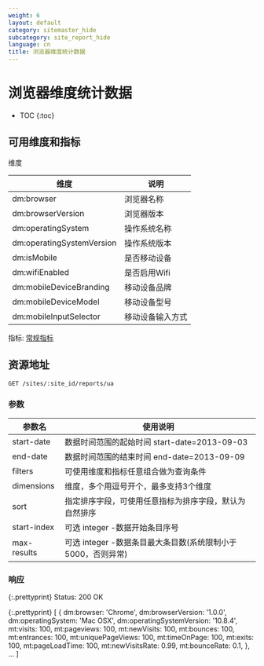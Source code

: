 ```yaml
---
weight: 6
layout: default
category: sitemaster_hide
subcategory: site_report_hide
language: cn
title: 浏览器维度统计数据
---
```


# 浏览器维度统计数据

* TOC
{:toc}


## 可用维度和指标

维度

| 维度                      | 说明             |
|---------------------------|------------------|
| dm:browser                | 浏览器名称       |
| dm:browserVersion         | 浏览器版本       |
| dm:operatingSystem        | 操作系统名称     |
| dm:operatingSystemVersion | 操作系统版本     |
| dm:isMobile               | 是否移动设备     |
| dm:wifiEnabled            | 是否启用Wifi     |
| dm:mobileDeviceBranding   | 移动设备品牌     |
| dm:mobileDeviceModel      | 移动设备型号     |
| dm:mobileInputSelector    | 移动设备输入方式 |

指标: [常规指标](/doc/sitemaster/v1/cn/site_report.html#section-2)


## 资源地址

    GET /sites/:site_id/reports/ua

### 参数


| 参数名      | 使用说明                                                     |
|-------------|--------------------------------------------------------------|
|start-date   |数据时间范围的起始时间 start-date=2013-09-03|
|end-date     |数据时间范围的结束时间 end-date=2013-09-09|
| filters     | 可使用维度和指标任意组合做为查询条件                         |
| dimensions  | 维度，多个用逗号开个，最多支持3个维度                        |
| sort        | 指定排序字段，可使用任意指标为排序字段，默认为自然排序       |
| start-index | 可选 integer -数据开始条目序号                               |
| max-results | 可选 integer -数据条目最大条目数(系统限制小于5000，否则异常) |


### 响应

{:.prettyprint}
    Status: 200 OK

{:.prettyprint}
    [
        {
            dm:browser: 'Chrome',
            dm:browserVersion: '1.0.0',
            dm:operatingSystem: 'Mac OSX',
            dm:operatingSystemVersion: '10.8.4',
            mt:visits: 100,
            mt:pageviews: 100,
            mt:newVisits: 100,
            mt:bounces: 100,
            mt:entrances: 100,
            mt:uniquePageViews: 100,
            mt:timeOnPage: 100,
            mt:exits: 100,
            mt:pageLoadTime: 100,
            mt:newVisitsRate: 0.99,
            mt:bounceRate: 0.1,
        },
        ...
    ]
